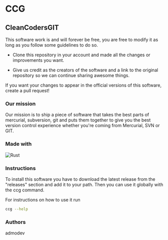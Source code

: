 # CCG

## CleanCodersGIT

This software work is and will forever be free, you are free to modify it as long as you follow some guidelines to do so.

- Clone this repository in your account and made all the changes or improvements you want.

- Give us credit as the creators of the software and a link to the original repository so we can continue sharing awesome things.

If you want your changes to appear in the official versions of this software, create a pull request!

### Our mission

Our mission is to ship a piece of software that takes the best parts of mercurial, subversion, git and puts them together to give you the best version control experience whether you're coming from Mercurial, SVN or GIT.

### Made with

![Rust](https://img.shields.io/badge/rust-%23000000.svg?style=for-the-badge&logo=rust&logoColor=white)

### Instructions

To install this software you have to download the latest release from the "releases" section and add it to your path. Then you can use it globally with the ccg command.

For instructions on how to use it run

```bash
ccg --help
```

### Authors

admodev
